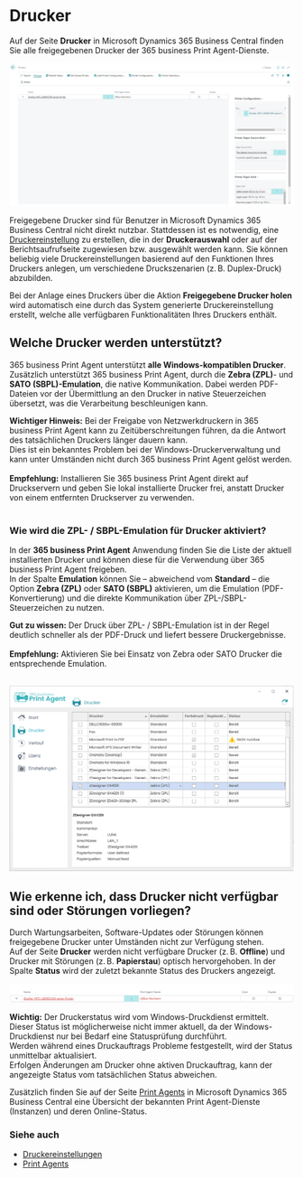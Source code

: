 # Drucker

Auf der Seite **Drucker** in Microsoft Dynamics 365 Business Central finden Sie alle freigegebenen Drucker der 365 business Print Agent-Dienste.

![Drucker](/assets/images/365-business-print-agent/87afe451377b606dffb0d548cac691fcc4c6bdbf02744a21204a1ee825389a30.png)  

Freigegebene Drucker sind für Benutzer in Microsoft Dynamics 365 Business Central nicht direkt nutzbar. Stattdessen ist es notwendig, eine [Druckereinstellung](printer-configuration.md) zu erstellen, die in der **Druckerauswahl** oder auf der Berichtsaufrufseite zugewiesen bzw. ausgewählt werden kann.
Sie können beliebig viele Druckereinstellungen basierend auf den Funktionen Ihres Druckers anlegen, um verschiedene Druckszenarien (z. B. Duplex-Druck) abzubilden.

Bei der Anlage eines Druckers über die Aktion **Freigegebene Drucker holen** wird automatisch eine durch das System generierte Druckereinstellung erstellt, welche alle verfügbaren Funktionalitäten Ihres Druckers enthält.

## Welche Drucker werden unterstützt?

365 business Print Agent unterstützt **alle Windows-kompatiblen Drucker**.<br>
Zusätzlich unterstützt 365 business Print Agent, durch die **Zebra (ZPL)**- und **SATO (SBPL)-Emulation**, die native Kommunikation. Dabei werden PDF-Dateien vor der Übermittlung an den Drucker in native Steuerzeichen übersetzt, was die Verarbeitung beschleunigen kann.

<div class="alert alert-notice">
	<i class="fa-light fa-hand-point-up fa-lg"></i> <strong>Wichtiger Hinweis:</strong>
	Bei der Freigabe von Netzwerkdruckern in 365 business Print Agent kann zu Zeitüberschreitungen führen, da die Antwort des tatsächlichen Druckers länger dauern kann.<br>
	Dies ist ein bekanntes Problem bei der Windows-Druckerverwaltung und kann unter Umständen nicht durch 365 business Print Agent gelöst werden.<br><br>
	<strong>Empfehlung:</strong> Installieren Sie 365 business Print Agent direkt auf Druckservern und geben Sie lokal installierte Drucker frei, anstatt Drucker von einem entfernten Druckserver zu verwenden.
</div>

<br>

### Wie wird die ZPL- / SBPL-Emulation für Drucker aktiviert?

In der **365 business Print Agent** Anwendung finden Sie die Liste der aktuell installierten Drucker und können diese für die Verwendung über 365 business Print Agent freigeben.  
In der Spalte **Emulation** können Sie – abweichend vom **Standard** – die Option **Zebra (ZPL)** oder **SATO (SBPL)** aktivieren, um die Emulation (PDF-Konvertierung) und die direkte Kommunikation über ZPL-/SBPL-Steuerzeichen zu nutzen.

<div class="alert alert-info">
    <i class="fa-duotone fa-thin fa-lightbulb fa-lg"></i> <strong>Gut zu wissen:</strong>
	Der Druck über ZPL- / SBPL-Emulation ist in der Regel deutlich schneller als der PDF-Druck und liefert bessere Druckergebnisse.<br><br>
	<strong>Empfehlung:</strong> Aktivieren Sie bei Einsatz von Zebra oder SATO Drucker die entsprechende Emulation.
</div>
<br>

![Print Agent Emulation Auswahl](/assets/images/365-business-print-agent/f3a6d3399196eee57e21ab24063897c7fb91e03c05e08c8cd7dbc8538804ef53.png)
<br>

## Wie erkenne ich, dass Drucker nicht verfügbar sind oder Störungen vorliegen?

Durch Wartungsarbeiten, Software-Updates oder Störungen können freigegebene Drucker unter Umständen nicht zur Verfügung stehen.  
Auf der Seite **Drucker** werden nicht verfügbare Drucker (z. B. __Offline__) und Drucker mit Störungen (z. B. __Papierstau__) optisch hervorgehoben. In der Spalte **Status** wird der zuletzt bekannte Status des Druckers angezeigt.

![Nicht verfügbarer Drucker](/assets/images/365-business-print-agent/d0b9f0f4f2d7ac5404b0414ce7a9c9827fc102a43e91af13d1636e411b4dbd7d.png)

<div class="alert alert-warn">
    <i class="fa-light fa-triangle-exclamation fa-lg"></i> <strong>Wichtig:</strong>
	Der Druckerstatus wird vom Windows-Druckdienst ermittelt. Dieser Status ist möglicherweise nicht immer aktuell, da der Windows-Druckdienst nur bei Bedarf eine Statusprüfung durchführt.<br>
	Werden während eines Druckauftrags Probleme festgestellt, wird der Status unmittelbar aktualisiert.<br>
	Erfolgen Änderungen am Drucker ohne aktiven Druckauftrag, kann der angezeigte Status vom tatsächlichen Status abweichen.
</div>

Zusätzlich finden Sie auf der Seite [Print Agents](print-agent-clients.md) in Microsoft Dynamics 365 Business Central eine Übersicht der bekannten Print Agent-Dienste (Instanzen) und deren Online-Status.


### Siehe auch  

 - [Druckereinstellungen](printer-configuration.md)
 - [Print Agents](print-agent-clients.md)